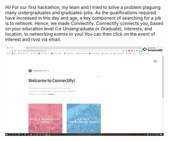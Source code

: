 Hi! For our first hackathon, my team and I tried to solve a problem plaguing many undergraduates and graduates-jobs. As the qualifications required have increased in this day and age, a key component of searching for a job is to network. Hence, we made Connectify. Connectify connects you, based on your education level (i.e Undergraduate or Graduate), interests, and location, to networking events to you! You can then click on the event of interest and rsvp via email. 

![](Gif.gif)


